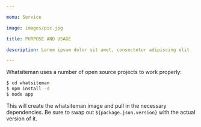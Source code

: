 ```yaml
---

menu: Service

image: images/pic.jpg

title: PURPOSE AND USAGE

description: Lorem ipsum dolor sit amet, consectetur adipiscing elit

---
```


Whatsiteman uses a number of open source projects to work properly:
```sh
$ cd whatsiteman
$ npm install -d
$ node app
```
This will create the whatsiteman image and pull in the necessary dependencies. Be sure to swap out `${package.json.version}` with the actual version of it.

